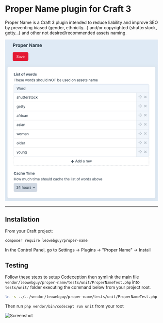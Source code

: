 Proper Name plugin for Craft 3
===

Proper Name is a Craft 3 plugin intended to reduce liability and improve SEO by preventing biased (gender, ethnicity...) and/or copyrighted (shutterstock, getty...) and other not desired/recommended assets naming.

![Screenshot](resources/proper.png)

---

## Installation

From your Craft project:

```bash
composer require leowebguy/proper-name
```

In the Control Panel, go to Settings → Plugins → "Proper Name" → Install

## Testing

Follow [these](https://craftcms.com/docs/3.x/testing/testing-craft/setup.html) steps to setup Codeception then symlink the main file `vendor/leowebguy/proper-name/tests/unit/ProperNameTest.php` into `tests/unit/` folder executing the command below from your project root.

```bash
ln -s ../../vendor/leowebguy/proper-name/tests/unit/ProperNameTest.php ./tests/unit/ProperNameTest.php;
```

Then run `php vendor/bin/codecept run unit` from your root

![Screenshot](resources/main.png)
